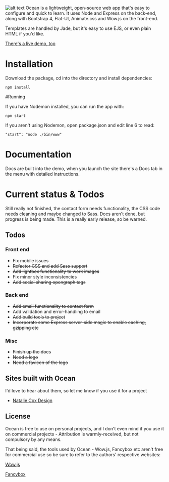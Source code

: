 ![alt text](http://oceanframework.rocks/images/logo-large.png "Ocean")
Ocean is a lightweight, open-source web app that's easy to configure and quick to learn. It uses Node and Express on the back-end, along with Bootstrap 4, Flat-UI, Animate.css and Wow.js on the front-end.

Templates are handled by Jade, but it's easy to use EJS, or even plain HTML if you'd like.

[There's a live demo, too](http://oceanframework.rocks)

# Installation
Download the package, cd into the directory and install dependencies:

```
npm install
```

#Running

If you have Nodemon installed, you can run the app with:

```
npm start
```

If you aren't using Nodemon, open package.json and edit line 6 to read:

```
"start": "node ./bin/www"
```

# Documentation

Docs are built into the demo, when you launch the site there's a Docs tab in the menu with detailed instructions.

# Current status & Todos

Still really not finished, the contact form needs functionality, the CSS code needs cleaning and maybe changed to Sass. Docs aren't done, but progress is being made. This is a really early release, so be warned.

## Todos

### Front end
* Fix mobile issues
* <s>Refactor CSS and add Sass support</s>
* <s>Add lightbox functionality to work images</s>
* Fix minor style inconsistencies
* <s>Add social sharing opengraph tags</s>

### Back end
* <s>Add email functionality to contact form</s>
* Add validation and error-handling to email
* <s>Add build tools to project</s>
* <s>Incorporate some Express server-side magic to enable caching, gzipping etc</s>

### Misc
* <s>Finish up the docs</s>
* <s>Need a logo</s>
* <s>Need a favicon of the logo</s>

## Sites built with Ocean
I'd love to hear about them, so let me know if you use it for a project
* [Natalie Cox Design](https://nataliecoxdesign.co.uk)

## License

Ocean is free to use on personal projects, and I don't even mind if you use it on commercial projects - Attribution is warmly-received, but not compulsory by any means.

That being said, the tools used by Ocean - Wow.js, Fancybox etc aren't free for commercial use so be sure to refer to the authors' respective websites:

[Wow.js](http://mynameismatthieu.com/WOW/)

[Fancybox](http://fancyapps.com/fancybox/#license)